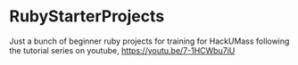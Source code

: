 # RubyStarterProjects
Just a bunch of beginner ruby projects for training for HackUMass following the tutorial series on youtube, https://youtu.be/7-1HCWbu7iU
